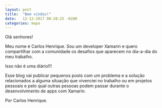 ```yaml
---
layout: post
title:  "Bem vindos!"
date:   12-12-2017 00:28:25 -0200
categories: mapa
---
```


Olá senhores!

Meu nome é Carlos Henrique. Sou um developer Xamarin e quero compartilhar com a comunidade os desafios que aparecem no dia-a-dia do meu trabalho.

Isso não é uma diário!!!

Esse blog vai publicar pequenos posts com um problema e a solução relacionados a alguma situação que vivenciei no trabalho ou em projetos pessoais e pelo qual outras pessoas podem passar durante o desenvolvimento de apps com Xamarin.

Por Carlos Henrique.
